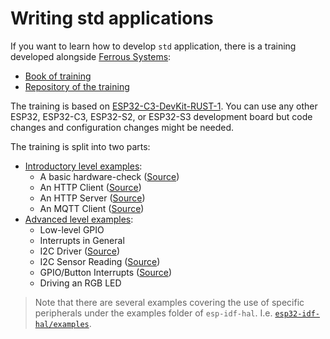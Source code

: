 # Writing std applications

If you want to learn how to develop `std` application, there is a training developed
alongside [Ferrous Systems]:

- [Book of training]
- [Repository of the training]

The training is based on [ESP32-C3-DevKit-RUST-1]. You can use any other ESP32, ESP32-C3, ESP32-S2, or ESP32-S3 development board but code changes and configuration changes might be needed.

The training is split into two parts:

* [Introductory level examples]:
   * A basic hardware-check ([Source](https://github.com/ferrous-systems/espressif-trainings/tree/main/intro/hardware-check))
   * An HTTP Client ([Source](https://github.com/ferrous-systems/espressif-trainings/tree/main/intro/http-client))
   * An HTTP Server ([Source](https://github.com/ferrous-systems/espressif-trainings/tree/main/intro/http-server))
   * An MQTT Client ([Source](https://github.com/ferrous-systems/espressif-trainings/tree/main/intro/mqtt))
* [Advanced level examples]:
   * Low-level GPIO
   * Interrupts in General
   * I2C Driver ([Source](https://github.com/ferrous-systems/espressif-trainings/tree/main/advanced/i2c-driver))
   * I2C Sensor Reading ([Source](https://github.com/ferrous-systems/espressif-trainings/tree/main/advanced/i2c-sensor-reading))
   * GPIO/Button Interrupts ([Source](https://github.com/ferrous-systems/espressif-trainings/tree/main/advanced/button-interrupt))
   * Driving an RGB LED


> Note that there are several examples covering the use of specific peripherals under the examples folder of  `esp-idf-hal`. I.e. [`esp32-idf-hal/examples`].

[Ferrous Systems]: https://ferrous-systems.com/
[Book of training]: https://espressif-trainings.ferrous-systems.com/
[Repository of the training]: https://github.com/ferrous-systems/espressif-trainings
[ESP32-C3-DevKit-RUST-1]: https://github.com/esp-rs/esp-rust-board
[Introductory level examples]: https://github.com/ferrous-systems/espressif-trainings/tree/main/intro
[Advanced level examples]: https://github.com/ferrous-systems/espressif-trainings/tree/main/advanced
[`esp32-idf-hal/examples`]: https://github.com/esp-rs/esp-idf-hal/tree/master/examples
